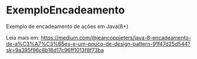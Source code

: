 # ExemploEncadeamento
Exemplo de encadeamento de ações em Java(8+)

Leia mais em: https://medium.com/@jeancoppieters/java-8-encadeamento-de-a%C3%A7%C3%B5es-e-um-pouco-de-design-pattern-91f47d25d544?sk=9a395f96c8b18d17c96ff1013f8f73ba
